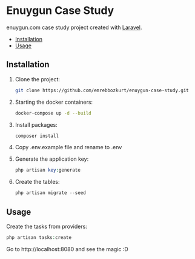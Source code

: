 # Enuygun Case Study

enuygun.com case study project created with [Laravel](https://github.com/laravel/laravel).

* [Installation](#installation)
* [Usage](#usage)

## Installation

1. Clone the project:

    ```bash
    git clone https://github.com/emrebbozkurt/enuygun-case-study.git
    ```

2. Starting the docker containers:

    ```bash
    docker-compose up -d --build
    ```

3. Install packages:

    ```bash
    composer install
    ```

4. Copy .env.example file and rename to .env


5. Generate the application key:

    ```php
    php artisan key:generate
    ```

6. Create the tables:

    ```php
    php artisan migrate --seed
    ```

## Usage

Create the tasks from providers:

```php
php artisan tasks:create
```

Go to http://localhost:8080 and see the magic :D
